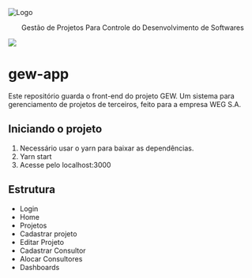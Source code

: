 <div style="displa: flex; justify-content: center">
    <img src="https://i.ibb.co/7zDfP9j/Thumb1.png" alt="Logo" border="0">
    <p align="center">Gestão de Projetos Para Controle do Desenvolvimento de Softwares</p>
    <img src="https://img.shields.io/static/v1?label=Blog&message=Rocketseat&color=7159c1&style=for-the-badge&logo=ghost"/>
</div>

# gew-app

Este repositório guarda o front-end do projeto GEW. 
Um sistema para gerenciamento de projetos de terceiros, feito para a empresa WEG S.A.

## Iniciando o projeto
1. Necessário usar o yarn para baixar as dependências.
2. Yarn start
3. Acesse pelo localhost:3000

## Estrutura
- Login
- Home
- Projetos
- Cadastrar projeto
- Editar Projeto
- Cadastrar Consultor
- Alocar Consultores
- Dashboards


